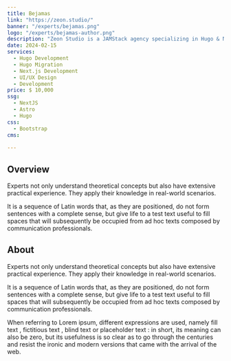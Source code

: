 ```yaml
---
title: Bejamas
link: "https://zeon.studio/"
banner: "/experts/bejamas.png"
logo: "/experts/bejamas-author.png"
description: "Zeon Studio is a JAMStack agency specializing in Hugo & NextJs  development.  We build Future-Proof..."
date: 2024-02-15
services:
  - Hugo Development
  - Hugo Migration
  - Next.js Development
  - UI/UX Design
  - Development
price: $ 10,000
ssg:
  - NextJS
  - Astro
  - Hugo
css:
  - Bootstrap
cms:
 
---
```


## Overview

Experts not only understand theoretical concepts but also have extensive practical
experience. They apply their knowledge in real-world scenarios.

It is a sequence of Latin words that, as they are positioned, do not form sentences with a complete sense, but give life to a test text useful to fill spaces that will subsequently be occupied from ad hoc texts composed by communication professionals.

## About

Experts not only understand theoretical concepts but also have extensive practical
experience. They apply their knowledge in real-world scenarios.

It is a sequence of Latin words that, as they are positioned, do not form sentences with a complete sense, but give life to a test text useful to fill spaces that will subsequently be occupied from ad hoc texts composed by communication professionals.

When referring to Lorem ipsum, different expressions are used, namely fill text , fictitious text , blind text or placeholder text : in short, its meaning can also be zero, but its usefulness is so clear as to go through the centuries and resist the ironic and modern versions that came with the arrival of the web.
